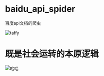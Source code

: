 # baidu_api_spider
百度api文档的爬虫

![taffy](https://imgs.qiubiaoqing.com/qiubiaoqing/imgs/6364e6f9d59f7ENH.gif)

# 既是社会运转的本原逻辑
![哈哈](https://github.com/wabshs/baidu_api_spider/assets/87225821/733aa39f-ff28-4440-9d7e-8b954d652b25)

